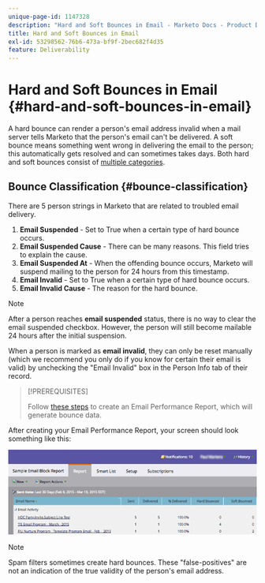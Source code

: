 ```yaml
---
unique-page-id: 1147328
description: "Hard and Soft Bounces in Email - Marketo Docs - Product Documentation"
title: Hard and Soft Bounces in Email
exl-id: 53298562-76b6-473a-bf9f-2bec682f4d35
feature: Deliverability
---
```

# Hard and Soft Bounces in Email {#hard-and-soft-bounces-in-email}

A hard bounce can render a person's email address invalid when a mail server tells Marketo that the person's email can't be delivered. A soft bounce means something went wrong in delivering the email to the person; this automatically gets resolved and can sometimes takes days. Both hard and soft bounces consist of [multiple categories](https://nation.marketo.com/t5/Knowledgebase/Maintaining-a-Directory-of-Leads-Bouncing-Emails/ta-p/300838).

## Bounce Classification {#bounce-classification}

There are 5 person strings in Marketo that are related to troubled email delivery.

1. **Email Suspended** - Set to True when a certain type of hard bounce occurs.
1. **Email Suspended Cause** - There can be many reasons. This field tries to explain the cause.
1. **Email Suspended At** - When the offending bounce occurs, Marketo will suspend mailing to the person for 24 hours from this timestamp.
1. **Email Invalid** - Set to True when a certain type of hard bounce occurs.
1. **Email Invalid Cause** - The reason for the hard bounce.

>[!NOTE]
>
>After a person reaches **email suspended** status, there is no way to clear the email suspended checkbox. However, the person will still become mailable 24 hours after the initial suspension.
>
>When a person is marked as **email invalid**, they can only be reset manually (which we recommend you only do if you know for certain their email is valid) by unchecking the "Email Invalid" box in the Person Info tab of their record.

>[!PREREQUISITES]
>
>Follow [these steps](/help/marketo/product-docs/email-marketing/email-programs/email-program-data/email-performance-report.md) to create an Email Performance Report, which will generate bounce data.

After creating your Email Performance Report, your screen should look something like this:

![](assets/soft-hard-bounce.png)

>[!NOTE]
>
>Spam filters sometimes create hard bounces. These "false-positives" are not an indication of the true validity of the person's email address.
